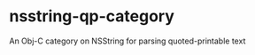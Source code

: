 nsstring-qp-category
====================

An Obj-C category on NSString for parsing quoted-printable text
